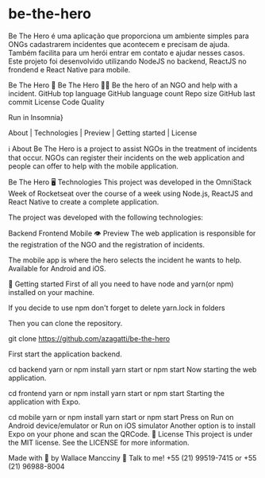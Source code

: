 # be-the-hero
Be The Hero é uma aplicação que proporciona um ambiente simples para ONGs cadastrarem incidentes que acontecem e precisam de ajuda. Também facilita para um herói entrar em contato e ajudar nesses casos.  Este projeto foi desenvolvido utilizando NodeJS no backend, ReactJS no frondend e React Native para mobile.

Be The Hero
🦸 Be The Hero 🦸‍♂️
Be the hero of an NGO and help with a incident.
GitHub top language GitHub language count Repo size GitHub last commit License Code Quality

Run in Insomnia}

About   |    Technologies   |    Preview   |    Getting started   |    License

ℹ About
Be The Hero is a project to assist NGOs in the treatment of incidents that occur. NGOs can register their incidents on the web application and people can offer to help with the mobile application.

Be The Hero
🖥 Technologies
This project was developed in the OmniStack Week of Rocketseat over the course of a week using Node.js, ReactJS and React Native to create a complete application.

The project was developed with the following technologies:

Backend
Frontend
Mobile
👁 Preview
The web application is responsible for the registration of the NGO and the registration of incidents.


The mobile app is where the hero selects the incident he wants to help. Available for Android and iOS.

 
🚀 Getting started
First of all you need to have node and yarn(or npm) installed on your machine.

If you decide to use npm don't forget to delete yarn.lock in folders

Then you can clone the repository.

git clone https://github.com/azagatti/be-the-hero

First start the application backend.

cd backend
yarn or npm install
yarn start or npm start
Now starting the web application.

cd frontend
yarn or npm install
yarn start or npm start
Starting the application with Expo.

cd mobile
yarn or npm install
yarn start or npm start
Press on Run on Android device/emulator or Run on iOS simulator
Another option is to install Expo on your phone and scan the QRCode.
📝 License
This project is under the MIT license. See the LICENSE for more information.

Made with 💟 by Wallace Mancciny 👋 Talk to me! +55 (21) 99519-7415 or +55 (21) 96988-8004
